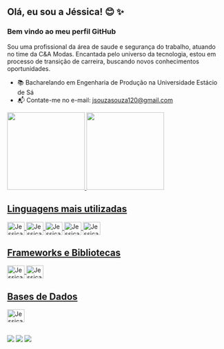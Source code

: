## Olá, eu sou a Jéssica! :blush: :sparkles:
### Bem vindo ao meu perfil GitHub

Sou uma profissional da área de saude e segurança do trabalho, atuando no time da C&A Modas. Encantada pelo universo da tecnologia, estou em processo de transição de carreira, buscando novos conhecimentos oportunidades. 
- :books:  Bacharelando em Engenharia de Produção na Universidade Estácio de Sá
- :mailbox_with_mail:  Contate-me no e-mail: jsouzasouza120@gmail.com

<div>
  <a href="https://github.com/Jess-souza">
  <img height="180em" src="https://github-readme-stats.vercel.app/api?username=Jess-souza&show_icons=true&theme=dark&include_all_commits=true&count_private=true"/>
  <img height="180em" src="https://github-readme-stats.vercel.app/api/top-langs/?username=Jess-souza&layout=compact&langs_count=7&theme=dark"/>
</div>
  
## Linguagens mais utilizadas
<div style="display: inline_block">
  <img align="center" alt="Jessica-Java" title="Java" height="30" width="40" src="https://cdn.jsdelivr.net/gh/devicons/devicon/icons/java/java-original.svg">
  <img align="center" alt="Jessica-PHP" title="PHP" height="30" width="40" src="https://cdn.jsdelivr.net/gh/devicons/devicon/icons/php/php-original.svg">
  <img align="center" alt="Jessica-HTML" title="HTML" height="30" width="40" src="https://cdn.jsdelivr.net/gh/devicons/devicon/icons/html5/html5-original.svg">
  <img align="center" alt="Jessica-CSS" title="CSS" height="30" width="40" src="https://cdn.jsdelivr.net/gh/devicons/devicon/icons/css3/css3-original.svg">
  <img align="center" alt="Jessica-Js" title="JavaScript" height="30" width="40" src="https://cdn.jsdelivr.net/gh/devicons/devicon/icons/javascript/javascript-original.svg">
</div>
  
## Frameworks e Bibliotecas
<div style="display: inline_block">
  <img align="center" alt="Jessica-Spring" title="Spring" height="30" width="40" src="https://cdn.jsdelivr.net/gh/devicons/devicon/icons/spring/spring-original.svg">
  <img align="center"alt="Jessica-.Net" title=".Net" height="30" width="40"src="https://cdn.jsdelivr.net/gh/devicons/devicon/icons/dotnetcore/dotnetcore-plain.svg">
  </div>
  
## Bases de Dados
<div style="display: inline_block">
  <img align="center" alt="Jessica-Mysql" height="30" width="40" src="https://cdn.jsdelivr.net/gh/devicons/devicon/icons/mysql/mysql-original.svg">
</div>
  
##
<div> 
  <a href="https://www.instagram.com/jes.souz" target="_blank"><img src="https://img.shields.io/badge/-Instagram-%23E4405F?style=for-the-badge&logo=instagram&logoColor=white" target="_blank"></a>
  <a href = "mailto:jsouzasouza120@gmail.com"><img src="https://img.shields.io/badge/-Gmail-%23333?style=for-the-badge&logo=gmail&logoColor=white" target="_blank"></a>
  <a href="https://www.linkedin.com/in/jessica-araujo-souza/" target="_blank"><img src="https://img.shields.io/badge/-LinkedIn-%230077B5?style=for-the-badge&logo=linkedin&logoColor=white" target="_blank"></a> 
</div>
